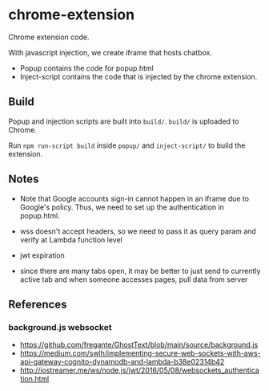# chrome-extension
Chrome extension code.

With javascript injection, we create iframe that hosts chatbox.

* Popup contains the code for popup.html
* Inject-script contains the code that is injected by the chrome extension.

## Build

Popup and injection scripts are built into `build/`. `build/` is uploaded to Chrome.

Run ```npm run-script build``` inside `popup/` and `inject-script/` to build the extension.

## Notes

* Note that Google accounts sign-in cannot happen in an iframe due to Google's policy. Thus, we need to set up the authentication in popup.html.

* wss doesn't accept headers, so we need to pass it as query param and verify at Lambda function level

* jwt expiration

* since there are many tabs open, it may be better to just send to currently active tab and when someone accesses pages, pull data from server

## References

### background.js websocket

* https://github.com/fregante/GhostText/blob/main/source/background.js
* https://medium.com/swlh/implementing-secure-web-sockets-with-aws-api-gateway-cognito-dynamodb-and-lambda-b38e02314b42
* http://iostreamer.me/ws/node.js/jwt/2016/05/08/websockets_authentication.html
